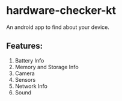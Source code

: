 # hardware-checker-kt
An android app to find about your device. 
## Features:
 1. Battery Info
 2. Memory and Storage Info
 3. Camera 
 4. Sensors
 5. Network Info
 6. Sound

